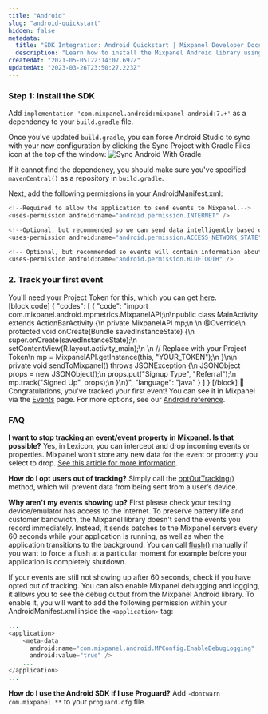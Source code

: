 ```yaml
---
title: "Android"
slug: "android-quickstart"
hidden: false
metadata: 
  title: "SDK Integration: Android Quickstart | Mixpanel Developer Docs"
  description: "Learn how to install the Mixpanel Android library using Gradle. Our documentation will ensure you're successful from installing Mixpanel to sending data."
createdAt: "2021-05-05T22:14:07.697Z"
updatedAt: "2023-03-26T23:50:27.223Z"
---
```

### Step 1: Install the SDK

Add `implementation 'com.mixpanel.android:mixpanel-android:7.+'` as a dependency to your `build.gradle` file.

Once you've updated `build.gradle`, you can force Android Studio to sync with your new configuration by clicking the Sync Project with Gradle Files icon at the top of the window:
![Sync Android With Gradle](https://storage.googleapis.com/cdn-mxpnl-com/static/readme/android-sync-gradle.png)

If it cannot find the dependency, you should make sure you've specified `mavenCentral()` as a repository in `build.gradle`.

Next, add the following permissions in your AndroidManifest.xml:

```java
<!--Required to allow the application to send events to Mixpanel.-->
<uses-permission android:name="android.permission.INTERNET" />

<!--Optional, but recommended so we can send data intelligently based on network conditions -->
<uses-permission android:name="android.permission.ACCESS_NETWORK_STATE" />

<!-- Optional, but recommended so events will contain information about bluetooth state-->
<uses-permission android:name="android.permission.BLUETOOTH" />
```


### 2. Track your first event
You'll need your Project Token for this, which you can get [here](https://mixpanel.com/settings/project). 
[block:code]
{
  "codes": [
    {
      "code": "import com.mixpanel.android.mpmetrics.MixpanelAPI;\n\npublic class MainActivity extends ActionBarActivity {\n  private MixpanelAPI mp;\n  \n  @Override\n  protected void onCreate(Bundle savedInstanceState) {\n    super.onCreate(savedInstanceState);\n    setContentView(R.layout.activity_main);\n    \n    // Replace with your Project Token\n    mp = MixpanelAPI.getInstance(this, \"YOUR_TOKEN\");\n  }\n\n  private void sendToMixpanel() throws JSONException {\n    JSONObject props = new JSONObject();\n    props.put(\"Signup Type\", \"Referral\");\n    mp.track(\"Signed Up\", props);\n  }\n}",
      "language": "java"
    }
  ]
}
[/block]
🎉 Congratulations, you've tracked your first event! You can see it in Mixpanel via the [Events](https://mixpanel.com/report/events) page. For more options, see our [Android reference](doc:android).


### FAQ
**I want to stop tracking an event/event property in Mixpanel. Is that possible?**
Yes, in Lexicon, you can intercept and drop incoming events or properties. Mixpanel won’t store any new data for the event or property you select to drop. [See this article for more information](https://help.mixpanel.com/hc/en-us/articles/360001307806#dropping-events-and-properties).

**How do I opt users out of tracking?**
Simply call the [optOutTracking()](http://mixpanel.github.io/mixpanel-android/com/mixpanel/android/mpmetrics/MixpanelAPI.html#optOutTracking--) method, which will prevent data from being sent from a user’s device.

**Why aren't my events showing up?**
First please check your testing device/emulator has access to the internet. To preserve battery life and customer bandwidth, the Mixpanel library doesn't send the events you record immediately. Instead, it sends batches to the Mixpanel servers every 60 seconds while your application is running, as well as when the application transitions to the background. You can call [flush()](http://mixpanel.github.io/mixpanel-android/com/mixpanel/android/mpmetrics/MixpanelAPI.html#flush--) manually if you want to force a flush at a particular moment for example before your application is completely shutdown.

If your events are still not showing up after 60 seconds, check if you have opted out of tracking. You can also enable Mixpanel debugging and logging, it allows you to see the debug output from the Mixpanel Android library. To enable it, you will want to add the following permission within your AndroidManifest.xml inside the `<application>` tag:

```java
...
<application>
    <meta-data
      android:name="com.mixpanel.android.MPConfig.EnableDebugLogging"
      android:value="true" />
    ...
</application>
...
```

**How do I use the Android SDK if I use Proguard?**
Add `-dontwarn com.mixpanel.**` to your `proguard.cfg` file.
